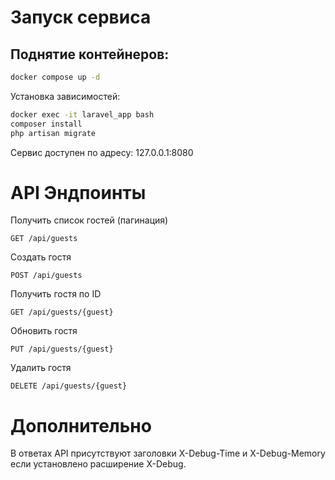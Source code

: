 # Запуск сервиса

## Поднятие контейнеров:
```bash
docker compose up -d
```

Установка зависимостей:
```bash
docker exec -it laravel_app bash
composer install
php artisan migrate
```

Сервис доступен по адресу: 127.0.0.1:8080

# API Эндпоинты

Получить список гостей (пагинация)
```
GET /api/guests
```

Создать гостя
```
POST /api/guests
```
Получить гостя по ID
```
GET /api/guests/{guest}
```
Обновить гостя
```
PUT /api/guests/{guest}
```
Удалить гостя
```
DELETE /api/guests/{guest}
```

# Дополнительно

В ответах API присутствуют заголовки X-Debug-Time и X-Debug-Memory если установлено расширение X-Debug.
